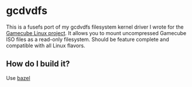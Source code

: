 # gcdvdfs

This is a fusefs port of my gcdvdfs filesystem kernel driver I wrote for the
[Gamecube Linux project](http://sourceforge.net/projects/gc-linux/). It allows you to mount uncompressed
Gamecube ISO files as a read-only filesystem. Should be feature complete and compatible with all Linux flavors.

## How do I build it?

Use [bazel](http://bazel.io)
